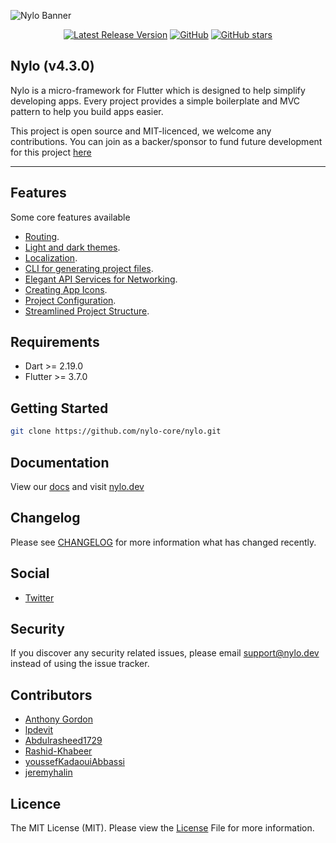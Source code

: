 ![Nylo Banner](https://nylo.dev/images/nylo_logo_header.png)

<p align="center">
  <a href="https://github.com/nylo-core/nylo/releases"><img src="https://img.shields.io/github/v/release/nylo-core/nylo?style=plastic" alt="Latest Release Version"></a>
  <a href="https://github.com/nylo-core/nylo/blob/master/LICENSE"><img alt="GitHub" src="https://img.shields.io/github/license/nylo-core/nylo?style=plastic"></a>
  <a href="#"><img alt="GitHub stars" src="https://img.shields.io/github/stars/nylo-core/nylo?style=plastic"></a>
</p>

## Nylo (v4.3.0)

Nylo is a micro-framework for Flutter which is designed to help simplify developing apps. Every project provides a simple boilerplate and MVC pattern to help you build apps easier. 

This project is open source and MIT-licenced, we welcome any contributions. You can join as a backer/sponsor to fund future development for this project [here](https://nylo.dev)

---

## Features
Some core features available
* [Routing](https://nylo.dev/docs/4.x/router).
* [Light and dark themes](https://nylo.dev/docs/4.x/themes).
* [Localization](https://nylo.dev/docs/4.x/localization).
* [CLI for generating project files](https://nylo.dev/docs/4.x/metro).
* [Elegant API Services for Networking](https://nylo.dev/docs/4.x/networking).
* [Creating App Icons](https://nylo.dev/docs/4.x/app-icons).
* [Project Configuration](https://nylo.dev/docs/4.x/configuration).
* [Streamlined Project Structure](https://nylo.dev/docs/4.x/directory-structure).

## Requirements
* Dart >= 2.19.0
* Flutter >= 3.7.0

## Getting Started

``` bash
git clone https://github.com/nylo-core/nylo.git
```

## Documentation
View our [docs](https://nylo.dev/docs) and visit [nylo.dev](https://nylo.dev)

## Changelog
Please see [CHANGELOG](https://github.com/nylo-core/framework/blob/4.x/CHANGELOG.md) for more information what has changed recently.

## Social
* [Twitter](https://twitter.com/nylo_dev)

## Security
If you discover any security related issues, please email support@nylo.dev instead of using the issue tracker.

## Contributors
* [Anthony Gordon](https://github.com/agordn52)
* [lpdevit](https://github.com/lpdevit)
* [Abdulrasheed1729](https://github.com/Abdulrasheed1729)
* [Rashid-Khabeer](https://github.com/Rashid-Khabeer)
* [youssefKadaouiAbbassi](https://github.com/youssefKadaouiAbbassi)
* [jeremyhalin](https://github.com/jeremyhalin)

## Licence

The MIT License (MIT). Please view the [License](https://github.com/nylo-core/nylo/blob/master/licence) File for more information.
